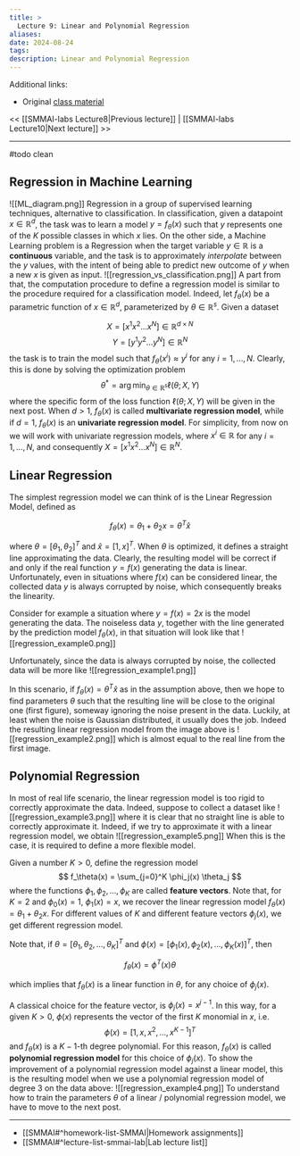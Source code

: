 ```yaml
---
title: >
  Lecture 9: Linear and Polynomial Regression
aliases: 
date: 2024-08-24
tags: 
description: Linear and Polynomial Regression
---
```

Additional links: 
 - Original [class material](https://www.evangelistadavide.com/teaching/)

<< [[SMMAI-labs Lecture8|Previous lecture]] | [[SMMAI-labs Lecture10|Next lecture]] >>

---
#todo clean
## Regression in Machine Learning

![[ML_diagram.png]]
Regression in a group of supervised learning techniques, alternative to classification. In classification, given a datapoint $x \in \mathbb{R}^d$, the task was to learn a model $y = f_\theta(x)$ such that $y$ represents one of the $K$ possible classes in which $x$ lies. On the other side, a Machine Learning problem is a Regression when the target variable $y \in \mathbb{R}$ is a **continuous** variable, and the task is to approximately *interpolate* between the $y$ values, with the intent of being able to predict new outcome of $y$ when a new $x$ is given as input.
![[regression_vs_classification.png]]
A part from that, the computation procedure to define a regression model is similar to the procedure required for a classification model. Indeed, let $f_\theta(x)$ be a parametric function of $x \in \mathbb{R}^d$, parameterized by $\theta \in \mathbb{R}^s$. Given a dataset

$$
    X = [x^1 x^2 \dots x^N] \in \mathbb{R}^{d \times N}
$$
$$
    Y = [y^1 y^2 \dots y^N] \in \mathbb{R}^N
$$
the task is to train the model such that $f_\theta(x^i) \approx y^i$ for any $i = 1, \dots, N$. Clearly, this is done by solving the optimization problem
$$
    \theta^* = \arg\min_{\theta \in \mathbb{R}^s} \ell(\theta; X, Y)
$$
where the specific form of the loss function $\ell(\theta; X, Y)$ will be given in the next post. When $d>1$, $f_\theta(x)$ is called **multivariate regression model**, while if $d=1$, $f_\theta(x)$ is an **univariate regression model**. For simplicity, from now on we will work with univariate regression models, where $x^i \in \mathbb{R}$ for any $i = 1, \dots, N$, and consequently $X = [x^1 x^2 \dots x^N] \in \mathbb{R}^N$.

## Linear Regression
The simplest regression model we can think of is the Linear Regression Model, defined as

$$
    f_\theta(x) = \theta_1 + \theta_2 x = \theta^T \hat{x}
$$

where $\theta = [\theta_1, \theta_2]^T$ and $\hat{x} = [1, x]^T$. When $\theta$ is optimized, it defines a straight line approximating the data. Clearly, the resulting model will be correct if and only if the real function $y = f(x)$ generating the data is linear. Unfortunately, even in situations where $f(x)$ can be considered linear, the collected data $y$ is always corrupted by noise, which consequently breaks the linearity.

Consider for example a situation where $y = f(x) = 2x$ is the model generating the data. The noiseless data $y$, together with the line generated by the prediction model $f_\theta(x)$, in that situation will look like that
![[regression_example0.png]]

Unfortunately, since the data is always corrupted by noise, the collected data will be more like
![[regression_example1.png]]

In this scenario, if $f_\theta(x) = \theta^T \hat{x}$ as in the assumption above, then we hope to find parameters $\theta$ such that the resulting line will be close to the original one (first figure), someway ignoring the noise present in the data. Luckily, at least when the noise is Gaussian distributed, it usually does the job. Indeed the resulting linear regression model from the image above is
![[regression_example2.png]]
which is almost equal to the real line from the first image.

## Polynomial Regression
In most of real life scenario, the linear regression model is too rigid to correctly approximate the data. Indeed, suppose to collect a dataset like
![[regression_example3.png]]
where it is clear that no straight line is able to correctly approximate it. Indeed, if we try to approximate it with a linear regression model, we obtain
![[regression_example5.png]]
When this is the case, it is required to define a more flexible model.

Given a number $K > 0$, define the regression model 
$$
    f_\theta(x) = \sum_{j=0}^K \phi_j(x) \theta_j
$$
where the functions $\phi_1, \phi_2, \dots, \phi_K$ are called **feature vectors**. Note that, for $K = 2$ and $\phi_0(x) = 1$, $\phi_1(x) = x$, we recover the linear regression model $f_\theta(x) = \theta_1 + \theta_2 x$. For different values of $K$ and different feature vectors $\phi_j(x)$, we get different regression model.

Note that, if $\theta = [\theta_1, \theta_2, \dots, \theta_K]^T$ and $\phi(x) = [\phi_1(x), \phi_2(x), \dots, \phi_K(x)]^T$, then

$$
    f_\theta(x) = \phi^T(x) \theta
$$

which implies that $f_\theta(x)$ is a linear function in $\theta$, for any choice of $\phi_j(x)$.

A classical choice for the feature vector, is $\phi_j(x) = x^{j-1}$. In this way, for a given $K>0$, $\phi(x)$ represents the vector of the first $K$ monomial in $x$, i.e.
$$
    \phi(x) = [1, x, x^2, \dots, x^{K-1}]^T
$$
and $f_\theta(x)$ is a $K-1$-th degree polynomial. For this reason, $f_\theta(x)$ is called **polynomial regression model** for this choice of $\phi_j(x)$. To show the improvement of a polynomial regression model against a linear model, this is the resulting model when we use a polynomial regression model of degree 3 on the data above:
![[regression_example4.png]]
To understand how to train the parameters $\theta$ of a linear / polynomial regression model, we have to move to the next post.


---
- [[SMMAI#^homework-list-SMMAI|Homework assignments]]
- [[SMMAI#^lecture-list-smmai-lab|Lab lecture list]]